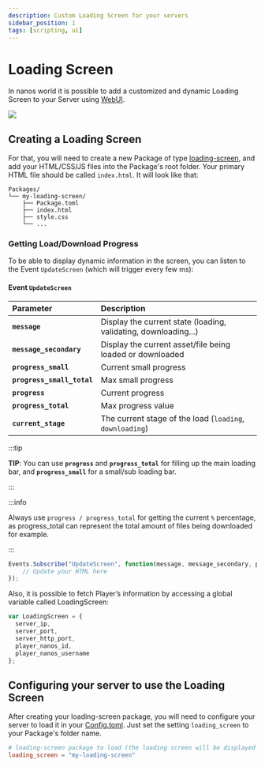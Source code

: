 ```yaml
---
description: Custom Loading Screen for your servers
sidebar_position: 1
tags: [scripting, ui]
---
```


# Loading Screen

In nanos world it is possible to add a customized and dynamic Loading Screen to your Server using [WebUI](./scripting-reference/classes/webui.mdx).

![](/img/docs/loading-screen.jpg)


## Creating a Loading Screen

For that, you will need to create a new Package of type [loading-screen](#package-types), and add your HTML/CSS/JS files into the Package's root folder. Your primary HTML file should be called `index.html`. It will look like that:

```text
Packages/
└── my-loading-screen/
    ├── Package.toml
    ├── index.html
    ├── style.css
    └── ...
```

### Getting Load/Download Progress

To be able to display dynamic information in the screen, you can listen to the Event `UpdateScreen` \(which will trigger every few ms\):

#### Event `UpdateScreen`

| Parameter | Description |
| :--- | :--- |
| **`message`** | Display the current state \(loading, validating, downloading...\) |
| **`message_secondary`** | Display the current asset/file being loaded or downloaded |
| **`progress_small`** | Current small progress |
| **`progress_small_total`** | Max small progress |
| **`progress`** | Current progress |
| **`progress_total`** | Max progress value |
| **`current_stage`** | The current stage of the load \(`loading`, `downloading`\) |

:::tip

**TIP**: You can use **`progress`** and **`progress_total`** for filling up the main loading bar, and **`progress_small`** for a small/sub loading bar.

:::

:::info

Always use `progress / progress_total` for getting the current `%` percentage, as progress\_total can represent the total amount of files being downloaded for example.

:::

```javascript title="Packages/my-loading-screen/index.js"
Events.Subscribe("UpdateScreen", function(message, message_secondary, progress_small, progress_small_total, progress, progress_total, current_stage) {
    // Update your HTML here
});
```

Also, it is possible to fetch Player’s information by accessing a global variable called LoadingScreen:

```javascript
var LoadingScreen = {
  server_ip,
  server_port,
  server_http_port,
  player_nanos_id,
  player_nanos_username
};
```

## Configuring your server to use the Loading Screen

After creating your loading-screen package, you will need to configure your server to load it in your [Config.toml](./core-concepts/server-manual/server-configuration.md#server-configuration-file). Just set the setting `loading_screen` to your Package's folder name.

```toml
# loading-screen package to load (the loading screen will be displayed when players join your server)
loading_screen = "my-loading-screen"
```



